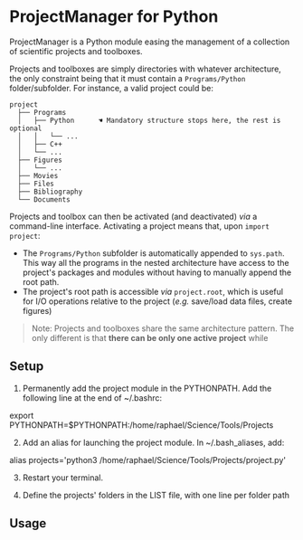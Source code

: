 # ProjectManager for Python

ProjectManager is a Python module easing the management of a collection of scientific projects and toolboxes.

Projects and toolboxes are simply directories with whatever architecture, the only constraint being that it must contain a `Programs/Python` folder/subfolder. For instance, a valid project could be:

```
project
  ├── Programs
  │   ├── Python      ☚ Mandatory structure stops here, the rest is optional
  │   │   └── ...
  │   ├── C++
  │   └── ...
  ├── Figures
  │   └── ...
  ├── Movies
  ├── Files
  ├── Bibliography
  └── Documents
```

Projects and toolbox can then be activated (and deactivated) *via* a command-line interface. Activating a project means that, upon `import project`:  
* The `Programs/Python` subfolder is automatically appended to `sys.path`. This way all the programs in the nested architecture have access to the project's packages and modules without having to manually append the root path.
* The project's root path is accessible *via* `project.root`, which is useful for I/O operations relative to the project (*e.g.* save/load data files, create figures)

> Note: Projects and toolboxes share the same architecture pattern. The only different is that **there can be only one active project** while 


## Setup

1) Permanently add the project module in the PYTHONPATH. Add the following line at the end of ~/.bashrc:

export PYTHONPATH=$PYTHONPATH:/home/raphael/Science/Tools/Projects

2) Add an alias for launching the project module. In ~/.bash_aliases, add:

alias projects='python3 /home/raphael/Science/Tools/Projects/project.py'

3) Restart your terminal.

4) Define the projects' folders in the LIST file, with one line per folder path

## Usage
